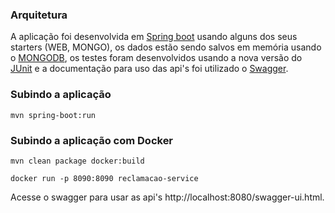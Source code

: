 ### Arquitetura

A aplicação foi desenvolvida em [Spring boot](https://projects.spring.io/spring-boot/) usando alguns dos seus starters (WEB, MONGO), os dados estão sendo salvos em memória usando o [MONGODB](https://github.com/flapdoodle-oss/de.flapdoodle.embed.mongo), os testes foram desenvolvidos usando a nova versão do [JUnit](http://junit.org/junit5/) e a documentação para uso das api's foi utilizado o [Swagger](https://swagger.io/).

### Subindo a aplicação

```
mvn spring-boot:run
```

### Subindo a aplicação com Docker
```
mvn clean package docker:build
```
```
docker run -p 8090:8090 reclamacao-service
```

Acesse o swagger para usar as api's http://localhost:8080/swagger-ui.html.